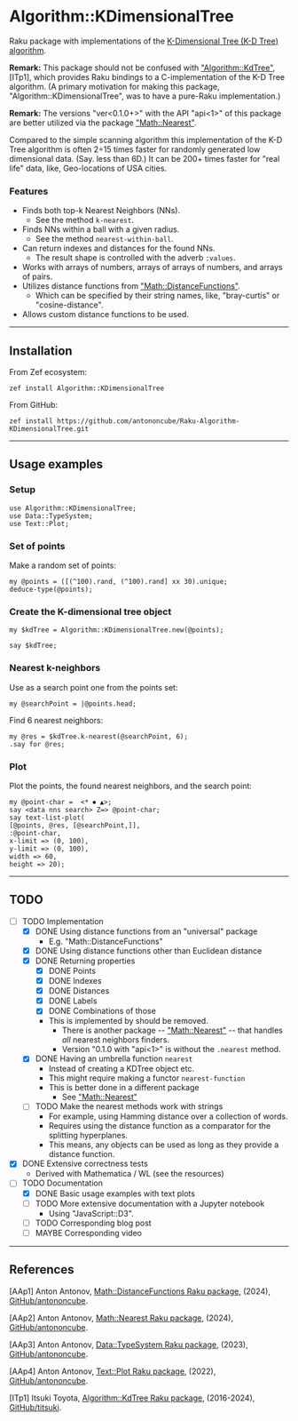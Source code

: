 # Algorithm::KDimensionalTree

Raku package with implementations of the [K-Dimensional Tree (K-D Tree) algorithm](https://en.wikipedia.org/wiki/K-d_tree).

**Remark:** This package should not be confused with 
["Algorithm::KdTree"](https://raku.land/github:titsuki/Algorithm::KdTree), [ITp1],
which provides Raku bindings to a C-implementation of the K-D Tree algorithm.
(A primary motivation for making this package, "Algorithm::KDimensionalTree", was to have a pure-Raku implementation.)

**Remark:** The versions "ver<0.1.0+>" with the API "api<1>" of this package are better utilized via the 
package ["Math::Nearest"](https://github.com/antononcube/Raku-Math-Nearest).

Compared to the simple scanning algorithm this implementation of the K-D Tree algorithm is often 2÷15 times faster
for randomly generated low dimensional data. (Say. less than 6D.) 
It can be 200+ times faster for "real life" data, like, Geo-locations of USA cities.

### Features

- Finds both top-k Nearest Neighbors (NNs).
  - See the method `k-nearest`.
- Finds NNs within a ball with a given radius.
  - See the method `nearest-within-ball`.
- Can return indexes and distances for the found NNs.
  - The result shape is controlled with the adverb `:values`.
- Works with arrays of numbers, arrays of arrays of numbers, and arrays of pairs.
- Utilizes distance functions from ["Math::DistanceFunctions"](https://github.com/antononcube/Raku-Math-DistanceFunctions).
  - Which can be specified by their string names, like, "bray-curtis" or "cosine-distance".
- Allows custom distance functions to be used.

------

## Installation

From Zef ecosystem:

```
zef install Algorithm::KDimensionalTree
```

From GitHub:

```
zef install https://github.com/antononcube/Raku-Algorithm-KDimensionalTree.git
```

-----

## Usage examples

### Setup

```perl6
use Algorithm::KDimensionalTree;
use Data::TypeSystem;
use Text::Plot;
```

### Set of points

Make a random set of points: 

```perl6
my @points = ([(^100).rand, (^100).rand] xx 30).unique;
deduce-type(@points);
```

### Create the K-dimensional tree object

```perl6
my $kdTree = Algorithm::KDimensionalTree.new(@points);

say $kdTree;
```

### Nearest k-neighbors

Use as a search point one from the points set:

```perl6
my @searchPoint = |@points.head;
```

Find 6 nearest neighbors:

```perl6
my @res = $kdTree.k-nearest(@searchPoint, 6);
.say for @res;
```

### Plot

Plot the points, the found nearest neighbors, and the search point:

```perl6
my @point-char =  <* ⏺ ▲>;
say <data nns search> Z=> @point-char;
say text-list-plot(
[@points, @res, [@searchPoint,]],
:@point-char,
x-limit => (0, 100),
y-limit => (0, 100),
width => 60,
height => 20);
```

-----

## TODO

- [ ] TODO Implementation
  - [X] DONE Using distance functions from an "universal" package
    - E.g. "Math::DistanceFunctions"
  - [X] DONE Using distance functions other than Euclidean distance
  - [X] DONE Returning properties
    - [X] DONE Points
    - [X] DONE Indexes
    - [X] DONE Distances
    - [X] DONE Labels
    - [X] DONE Combinations of those
    - This is implemented by should be removed.
      - There is another package -- ["Math::Nearest"](https://github.com/antononcube/Raku-Math-Nearest) -- 
        that handles *all* nearest neighbors finders. 
      - Version "0.1.0 with "api<1>" is without the `.nearest` method.
  - [X] DONE Having an umbrella function `nearest`
    - Instead of creating a KDTree object etc.
    - This might require making a functor `nearest-function`
    - This is better done in a different package
      - See ["Math::Nearest"](https://github.com/antononcube/Raku-Math-Nearest)
  - [ ] TODO Make the nearest methods work with strings
    - For example, using Hamming distance over a collection of words.
    - Requires using the distance function as a comparator for the splitting hyperplanes.
    - This means, any objects can be used as long as they provide a distance function.
- [X] DONE Extensive correctness tests
  - Derived with Mathematica / WL (see the resources)
- [ ] TODO Documentation
  - [X] DONE Basic usage examples with text plots 
  - [ ] TODO More extensive documentation with a Jupyter notebook
    - Using "JavaScript::D3".
  - [ ] TODO Corresponding blog post
  - [ ] MAYBE Corresponding video

-----

## References

[AAp1] Anton Antonov, [Math::DistanceFunctions Raku package](https://github.com/antononcube/Raku-Math-DistanceFunctions), (2024), [GitHub/antononcube](https://github.com/antononcube).

[AAp2] Anton Antonov, [Math::Nearest Raku package](https://github.com/antononcube/Raku-Math-Nearest), (2024), [GitHub/antononcube](https://github.com/antononcube).

[AAp3] Anton Antonov, [Data::TypeSystem Raku package](https://github.com/antononcube/Raku-Data-TypeSystem), (2023), [GitHub/antononcube](https://github.com/antononcube).

[AAp4] Anton Antonov, [Text::Plot Raku package](https://github.com/antononcube/Raku-Text-Plot), (2022), [GitHub/antononcube](https://github.com/antononcube).

[ITp1] Itsuki Toyota, [Algorithm::KdTree Raku package](https://github.com/titsuki/p6-Algorithm-KdTree), (2016-2024), [GitHub/titsuki](https://github.com/titsuki).